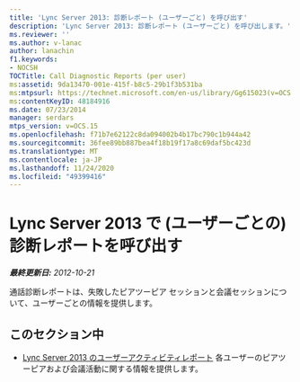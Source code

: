 ```yaml
---
title: 'Lync Server 2013: 診断レポート (ユーザーごと) を呼び出す'
description: 'Lync Server 2013: 診断レポート (ユーザーごと) を呼び出します。'
ms.reviewer: ''
ms.author: v-lanac
author: lanachin
f1.keywords:
- NOCSH
TOCTitle: Call Diagnostic Reports (per user)
ms:assetid: 9da13470-001e-415f-b8c5-29b1f3b531ba
ms:mtpsurl: https://technet.microsoft.com/en-us/library/Gg615023(v=OCS.15)
ms:contentKeyID: 48184916
ms.date: 07/23/2014
manager: serdars
mtps_version: v=OCS.15
ms.openlocfilehash: f71b7e62122c8da094002b4b17bc790c1b944a42
ms.sourcegitcommit: 36fee89bb887bea4f18b19f17a8c69daf5bc423d
ms.translationtype: MT
ms.contentlocale: ja-JP
ms.lasthandoff: 11/24/2020
ms.locfileid: "49399416"
---
```

# <a name="call-diagnostic-reports-per-user-in-lync-server-2013"></a>Lync Server 2013 で (ユーザーごとの) 診断レポートを呼び出す

<div data-xmlns="http://www.w3.org/1999/xhtml">

<div class="topic" data-xmlns="http://www.w3.org/1999/xhtml" data-msxsl="urn:schemas-microsoft-com:xslt" data-cs="https://msdn.microsoft.com/">

<div data-asp="https://msdn2.microsoft.com/asp">



</div>

<div id="mainSection">

<div id="mainBody">

<span> </span>

_**最終更新日:** 2012-10-21_

通話診断レポートは、失敗したピアツーピア セッションと会議セッションについて、ユーザーごとの情報を提供します。

<div>

## <a name="in-this-section"></a>このセクション中

  - [Lync Server 2013 のユーザーアクティビティレポート](lync-server-2013-user-activity-report.md)   各ユーザーのピアツーピアおよび会議活動に関する情報を提供します。

</div>

</div>

<span> </span>

</div>

</div>

</div>

